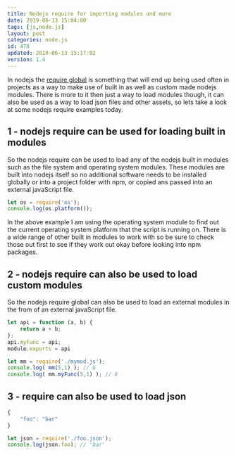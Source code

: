 ```yaml
---
title: Nodejs require for importing modules and more
date: 2019-06-13 15:04:00
tags: [js,node.js]
layout: post
categories: node.js
id: 478
updated: 2019-06-13 15:17:02
version: 1.4
---
```


In nodejs the [require global](https://nodejs.org/docs/latest-v8.x/api/modules.html#modules_require) is something that will end up being used often in projects as a way to make use of built in as well as custom made nodejs modules. There is more to it then just a way to load modules though, it can also be used as a way to load json files and other assets, so lets take a look at some nodejs require examples today.

<!-- more -->

## 1 - nodejs require can be used for loading built in modules

So the nodejs require can be used to load any of the nodejs built in modules such as the file system and operating system modules. These modules are built into nodejs itself so no additional software needs to be installed globally or into a project folder with npm, or copied ans passed into an external javaScript file.

```js
let os = require('os');
console.log(os.platform());
```

In the above example I am using the operating system module to find out the current operating system platform that the script is running on. There is a wide range of other built in modules to work with so be sure to check those out first to see if they work out okay before looking into npm packages.

## 2 - nodejs require can also be used to load custom modules

So the nodejs require global can also be used to load an external modules in the from of an external javaScript file.

```js
let api = function (a, b) {
    return a + b;
};
api.myFunc = api;
module.exports = api
```

```js
let mm = require('./mymod.js');
console.log( mm(5,1) ); // 6
console.log( mm.myFunc(5,1) ); // 6
```

## 3 - require can also be used to load json

```js
{
    "foo": "bar"
}
```

```js
let json = require('./foo.json');
console.log(json.foo); // 'bar'
```